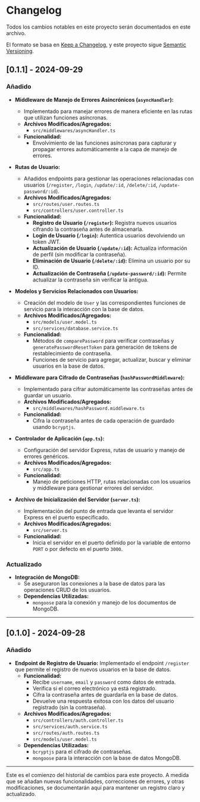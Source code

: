 # Changelog

Todos los cambios notables en este proyecto serán documentados en este archivo.

El formato se basa en [Keep a Changelog](https://keepachangelog.com/es/1.0.0/), y este proyecto sigue [Semantic Versioning](https://semver.org/lang/es/).

## [0.1.1] - 2024-09-29

### Añadido
- **Middleware de Manejo de Errores Asincrónicos (`asyncHandler`):**
  - Implementado para manejar errores de manera eficiente en las rutas que utilizan funciones asíncronas.
  - **Archivos Modificados/Agregados:**
    - `src/middlewares/asyncHandler.ts`
  - **Funcionalidad:**  
    - Envolvimiento de las funciones asíncronas para capturar y propagar errores automáticamente a la capa de manejo de errores.

- **Rutas de Usuario:**
  - Añadidos endpoints para gestionar las operaciones relacionadas con usuarios (`/register`, `/login`, `/update/:id`, `/delete/:id`, `/update-password/:id`).
  - **Archivos Modificados/Agregados:**
    - `src/routes/user.routes.ts`
    - `src/controllers/user.controller.ts`
  - **Funcionalidad:**
    - **Registro de Usuario (`/register`):** Registra nuevos usuarios cifrando la contraseña antes de almacenarla.
    - **Login de Usuario (`/login`):** Autentica usuarios devolviendo un token JWT.
    - **Actualización de Usuario (`/update/:id`):** Actualiza información de perfil (sin modificar la contraseña).
    - **Eliminación de Usuario (`/delete/:id`):** Elimina un usuario por su ID.
    - **Actualización de Contraseña (`/update-password/:id`):** Permite actualizar la contraseña sin verificar la antigua.
  
- **Modelos y Servicios Relacionados con Usuarios:**
  - Creación del modelo de `User` y las correspondientes funciones de servicio para la interacción con la base de datos.
  - **Archivos Modificados/Agregados:**
    - `src/models/user.model.ts`
    - `src/services/database.service.ts`
  - **Funcionalidad:**
    - Métodos de `comparePassword` para verificar contraseñas y `generatePasswordResetToken` para generación de tokens de restablecimiento de contraseña.
    - Funciones de servicio para agregar, actualizar, buscar y eliminar usuarios en la base de datos.

- **Middleware para Cifrado de Contraseñas (`hashPasswordMiddleware`):**
  - Implementado para cifrar automáticamente las contraseñas antes de guardar un usuario.
  - **Archivos Modificados/Agregados:**
    - `src/middlewares/hashPassword.middleware.ts`
  - **Funcionalidad:**  
    - Cifra la contraseña antes de cada operación de guardado usando `bcryptjs`.

- **Controlador de Aplicación (`app.ts`):**
  - Configuración del servidor Express, rutas de usuario y manejo de errores genéricos.
  - **Archivos Modificados/Agregados:**
    - `src/app.ts`
  - **Funcionalidad:**  
    - Manejo de peticiones HTTP, rutas relacionadas con los usuarios y middleware para gestionar errores del servidor.

- **Archivo de Inicialización del Servidor (`server.ts`):**
  - Implementación del punto de entrada que levanta el servidor Express en el puerto especificado.
  - **Archivos Modificados/Agregados:**
    - `src/server.ts`
  - **Funcionalidad:**  
    - Inicia el servidor en el puerto definido por la variable de entorno `PORT` o por defecto en el puerto `3000`.

### Actualizado
- **Integración de MongoDB:**
  - Se aseguraron las conexiones a la base de datos para las operaciones CRUD de los usuarios.
  - **Dependencias Utilizadas:**
    - `mongoose` para la conexión y manejo de los documentos de MongoDB.

---

## [0.1.0] - 2024-09-28

### Añadido
- **Endpoint de Registro de Usuario:** Implementado el endpoint `/register` que permite el registro de nuevos usuarios en la base de datos.  
  - **Funcionalidad:**  
    - Recibe `username`, `email` y `password` como datos de entrada.
    - Verifica si el correo electrónico ya está registrado.
    - Cifra la contraseña antes de guardarla en la base de datos.
    - Devuelve una respuesta exitosa con los datos del usuario registrado (sin la contraseña).
  - **Archivos Modificados/Agregados:**
    - `src/controllers/auth.controller.ts`
    - `src/services/auth.service.ts`
    - `src/routes/auth.routes.ts`
    - `src/models/user.model.ts`
  - **Dependencias Utilizadas:**
    - `bcryptjs` para el cifrado de contraseñas.
    - `mongoose` para la interacción con la base de datos MongoDB.

---

Este es el comienzo del historial de cambios para este proyecto. A medida que se añadan nuevas funcionalidades, correcciones de errores, y otras modificaciones, se documentarán aquí para mantener un registro claro y actualizado.
